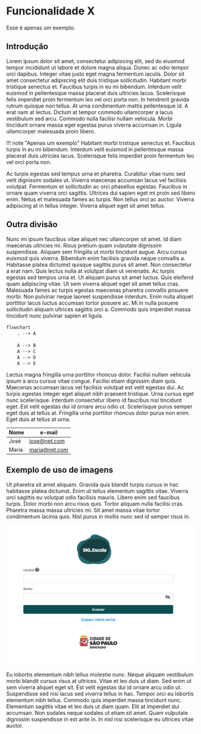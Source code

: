 # Funcionalidade X

Esse é apenas um exemplo.

## Introdução
Lorem ipsum dolor sit amet, consectetur adipiscing elit, sed do eiusmod tempor incididunt ut labore et dolore magna aliqua. Donec ac odio tempor orci dapibus. Integer vitae justo eget magna fermentum iaculis. Dolor sit amet consectetur adipiscing elit duis tristique sollicitudin. Habitant morbi tristique senectus et. Faucibus turpis in eu mi bibendum. Interdum velit euismod in pellentesque massa placerat duis ultricies lacus. Scelerisque felis imperdiet proin fermentum leo vel orci porta non. In hendrerit gravida rutrum quisque non tellus. At urna condimentum mattis pellentesque id. A erat nam at lectus. Dictum at tempor commodo ullamcorper a lacus vestibulum sed arcu. Commodo nulla facilisi nullam vehicula. Morbi tincidunt ornare massa eget egestas purus viverra accumsan in. Ligula ullamcorper malesuada proin libero.

!!! note "Apenas um exemplo"
	Habitant morbi tristique senectus et. 
    Faucibus turpis in eu mi bibendum. 
    Interdum velit euismod in pellentesque massa placerat duis ultricies lacus. 
    Scelerisque felis imperdiet proin fermentum leo vel orci porta non. 

Ac turpis egestas sed tempus urna et pharetra. Curabitur vitae nunc sed velit dignissim sodales ut. Viverra maecenas accumsan lacus vel facilisis volutpat. Fermentum et sollicitudin ac orci phasellus egestas. Faucibus in ornare quam viverra orci sagittis. Ultrices dui sapien eget mi proin sed libero enim. Netus et malesuada fames ac turpis. Non tellus orci ac auctor. Viverra adipiscing at in tellus integer. Viverra aliquet eget sit amet tellus.

## Outra divisão
Nunc mi ipsum faucibus vitae aliquet nec ullamcorper sit amet. Id diam maecenas ultricies mi. Risus pretium quam vulputate dignissim suspendisse. Aliquam sem fringilla ut morbi tincidunt augue. Arcu cursus euismod quis viverra. Bibendum enim facilisis gravida neque convallis a. Habitasse platea dictumst quisque sagittis purus sit amet. Non consectetur a erat nam. Quis lectus nulla at volutpat diam ut venenatis. Ac turpis egestas sed tempus urna et. Ut aliquam purus sit amet luctus. Quis eleifend quam adipiscing vitae. Ut sem viverra aliquet eget sit amet tellus cras. Malesuada fames ac turpis egestas maecenas pharetra convallis posuere morbi. Non pulvinar neque laoreet suspendisse interdum. Enim nulla aliquet porttitor lacus luctus accumsan tortor posuere ac. Mi in nulla posuere sollicitudin aliquam ultrices sagittis orci a. Commodo quis imperdiet massa tincidunt nunc pulvinar sapien et ligula.

```mermaid
flowchart
	. --> A
	
	A --> B
	A --> C
	A --> D
	A --> E
```

Lectus magna fringilla urna porttitor rhoncus dolor. Facilisi nullam vehicula ipsum a arcu cursus vitae congue. Facilisi etiam dignissim diam quis. Maecenas accumsan lacus vel facilisis volutpat est velit egestas dui. Ac turpis egestas integer eget aliquet nibh praesent tristique. Urna cursus eget nunc scelerisque. Interdum consectetur libero id faucibus nisl tincidunt eget. Est velit egestas dui id ornare arcu odio ut. Scelerisque purus semper eget duis at tellus at. Fringilla urna porttitor rhoncus dolor purus non enim. Eget duis at tellus at urna.

| Nome      | e-mail        |
|-----------|---------------|
| José      | jose@net.com  |
| Maria     | maria@net.com |

## Exemplo de uso de imagens

Ut pharetra sit amet aliquam. Gravida quis blandit turpis cursus in hac habitasse platea dictumst. Enim ut tellus elementum sagittis vitae. Viverra orci sagittis eu volutpat odio facilisis mauris. Libero enim sed faucibus turpis. Dolor morbi non arcu risus quis. Tortor aliquam nulla facilisi cras. Pharetra massa massa ultricies mi. Sit amet massa vitae tortor condimentum lacinia quis. Nisl purus in mollis nunc sed id semper risus in.

![Imagem de exemplo](../../imagens/exemplo-tela.png)


Eu lobortis elementum nibh tellus molestie nunc. Neque aliquam vestibulum morbi blandit cursus risus at ultrices. Vitae et leo duis ut diam. Sed enim ut sem viverra aliquet eget sit. Est velit egestas dui id ornare arcu odio ut. Suspendisse sed nisi lacus sed viverra tellus in hac. Tempor orci eu lobortis elementum nibh tellus. Commodo quis imperdiet massa tincidunt nunc. Elementum sagittis vitae et leo duis ut diam quam. Elit at imperdiet dui accumsan. Non sodales neque sodales ut etiam sit amet. Quam vulputate dignissim suspendisse in est ante in. In nisl nisi scelerisque eu ultrices vitae auctor.